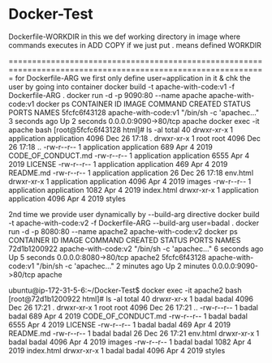 # Docker-Test
Dockerfile-WORKDIR in this we def working directory in image where commands executes in ADD COPY if we just put . means
defined WORKDIR

=============================================================================================================
for Dockerfile-ARG we first only define user=application in it & chk the user by going into container
docker build -t apache-with-code:v1 -f Dockerfile-ARG .
docker run -d -p 9090:80 --name apache apache-with-code:v1
docker ps
CONTAINER ID   IMAGE                 COMMAND                  CREATED         STATUS         PORTS                  NAMES
5fcfc6f43128   apache-with-code:v1   "/bin/sh -c 'apachec…"   3 seconds ago   Up 2 seconds   0.0.0.0:9090->80/tcp   apache
 docker exec -it apache bash
 [root@5fcfc6f43128 html]# ls -al
total 40
drwxr-xr-x 1 application application 4096 Dec 26 17:18 .
drwxr-xr-x 1 root        root        4096 Dec 26 17:18 ..
-rw-r--r-- 1 application application  689 Apr  4  2019 CODE_OF_CONDUCT.md
-rw-r--r-- 1 application application 6555 Apr  4  2019 LICENSE
-rw-r--r-- 1 application application  469 Apr  4  2019 README.md
-rw-r--r-- 1 application application   26 Dec 26 17:18 env.html
drwxr-xr-x 1 application application 4096 Apr  4  2019 images
-rw-r--r-- 1 application application 1082 Apr  4  2019 index.html
drwxr-xr-x 1 application application 4096 Apr  4  2019 styles

2nd time we provide user dynamically by --build-arg directive
docker build -t apache-with-code:v2 -f Dockerfile-ARG --build-arg user=badal .
docker run -d -p 8080:80 --name apache2 apache-with-code:v2
docker ps
CONTAINER ID   IMAGE                 COMMAND                  CREATED         STATUS         PORTS                  NAMES
72d1b1200922   apache-with-code:v2   "/bin/sh -c 'apachec…"   6 seconds ago   Up 5 seconds   0.0.0.0:8080->80/tcp   apache2
5fcfc6f43128   apache-with-code:v1   "/bin/sh -c 'apachec…"   2 minutes ago   Up 2 minutes   0.0.0.0:9090->80/tcp   apache

ubuntu@ip-172-31-5-6:~/Docker-Test$ docker exec -it apache2 bash
[root@72d1b1200922 html]# ls -al
total 40
drwxr-xr-x 1 badal badal 4096 Dec 26 17:21 .
drwxr-xr-x 1 root  root  4096 Dec 26 17:21 ..
-rw-r--r-- 1 badal badal  689 Apr  4  2019 CODE_OF_CONDUCT.md
-rw-r--r-- 1 badal badal 6555 Apr  4  2019 LICENSE
-rw-r--r-- 1 badal badal  469 Apr  4  2019 README.md
-rw-r--r-- 1 badal badal   26 Dec 26 17:21 env.html
drwxr-xr-x 1 badal badal 4096 Apr  4  2019 images
-rw-r--r-- 1 badal badal 1082 Apr  4  2019 index.html
drwxr-xr-x 1 badal badal 4096 Apr  4  2019 styles

